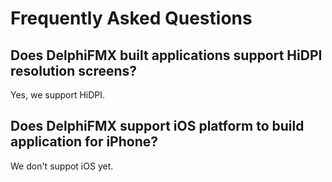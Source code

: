 # Frequently Asked Questions

## Does DelphiFMX built applications support HiDPI resolution screens?

Yes, we support HiDPI.

## Does DelphiFMX support iOS platform to build application for iPhone?

We don't suppot iOS yet.